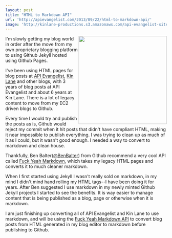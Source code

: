 ```yaml
---
layout: post
title: "HTML to Markdown API"
url: 'http://apievangelist.com/2013/09/22/html-to-markdown-api/'
image: 'http://kinlane-productions.s3.amazonaws.com/api-evangelist-site/blog/fuck-yeah-markdown-api.png'
---
```


[<img class="c1" src="https://s3.amazonaws.com/kinlane-productions/api-evangelist/fuck-yeah-markdown/fuck-yeah-markdown-api.png" alt="" width="275" align="right" />][1]

I'm slowly getting my blog world in order after the move from my own proprietary blogging platform to using Github Jekyll hosted using Github Pages.

I've been using HTML pages for blog posts at [API Evangelist][2], [Kin Lane][3] and other blogs, with 3 years of blog posts at API Evangelist and about 6 years at Kin Lane. There is a lot of legacy content to move from my EC2 driven blogs to Github.

Every time I would try and publish the posts as is, Github would reject my commit when it hit posts that didn't have compliant HTML, making it near impossible to publish everything. I was trying to clean up as much of it as I could, but it wasn't good enough. I needed a way to convert to markdown and clean house.

Thankfully, Ben Balter([@BenBalter][4]) from Github recommend a very cool API called [Fuck Yeah Markdown][1], which takes my legacy HTML pages and converts it to much cleaner markdown.

When I first started using Jekyll I wasn't really sold on markdown, in my mind I didn't mind hand rolling my HTML tags--I have been doing it for years. After Ben suggested I use markdown in my newly minted Github Jekyll projects I started to see the benefits. It is way easier to manage content that is being published as a blog, page or otherwise when it is markdown.

I am just finishing up converting all of API Evangelist and Kin Lane to use markdown, and will be using the [Fuck Yeah Markdown API][1] to convert blog posts from HTML generated in my blog editor to markdown before publishing to Github.

   [1]: http://fuckyeahmarkdown.com/#api
   [2]: http://apievangelist.com (API Evangelist)
   [3]: http://kinlane.com
   [4]: /admin/blog/BenBalter
